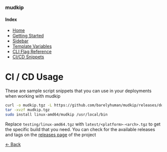 ### mudkip

#### Index

- [Home](/)
- [Getting Started](/getting-started)
- [Sidebar](/sidebar)
- [Template Variables](/template-variables)
- [CLI Flag Reference](/cli)
- [CI/CD Snippets](/ci)

# CI / CD Usage

These are sample script snippets that you can use in your deployments when
working with mudkip

```sh
curl -o mudkip.tgz -L https://github.com/barelyhuman/mudkip/releases/download/testing/linux-amd64.tgz
tar -xvzf mudkip.tgz
sudo install linux-amd64/mudkip /usr/local/bin
```

Replace `testing/linux-amd64.tgz` with `latest/<platform>-<arch>.tgz` to get the
specific build that you need. You can check for the available releases and tags
on the [releases page](https://github.com/barelyhuman/mudkip/releases) of the
project

[&larr; Back](/cli)
